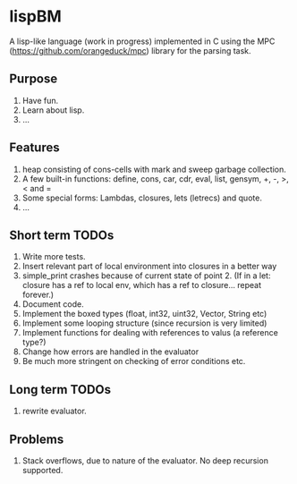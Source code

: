 # lispBM

A lisp-like language (work in progress) implemented in C using the MPC (https://github.com/orangeduck/mpc) library for the parsing task.

## Purpose
1. Have fun.
2. Learn about lisp.
3. ...

## Features
1. heap consisting of cons-cells with mark and sweep garbage collection.
2. A few built-in functions: define, cons, car, cdr, eval, list, gensym, +, -, >, < and =
3. Some special forms: Lambdas, closures, lets (letrecs) and quote.
4. ... 

## Short term TODOs
1. Write more tests.
2. Insert relevant part of local environment into closures in a better way
3. simple_print crashes because of current state of point 2. (If in a let: closure has a ref to local env, which has a ref to closure... repeat forever.) 
3. Document code.
4. Implement the boxed types (float, int32, uint32, Vector, String etc)
5. Implement some looping structure (since recursion is very limited)
6. Implement functions for dealing with references to valus (a reference type?)
7. Change how errors are handled in the evaluator
8. Be much more stringent on checking of error conditions etc. 

## Long term TODOs
1. rewrite evaluator. 

## Problems
1. Stack overflows, due to nature of the evaluator. No deep recursion supported.

